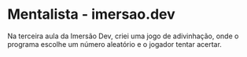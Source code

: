 # Mentalista - imersao.dev

Na terceira aula da Imersão Dev, criei uma jogo de adivinhação, onde o programa escolhe um número aleatório e o jogador tentar acertar.

